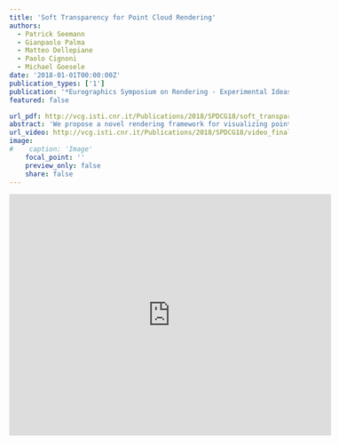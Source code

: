 ```yaml
---
title: 'Soft Transparency for Point Cloud Rendering'
authors:
  - Patrick Seemann
  - Gianpaolo Palma
  - Matteo Dellepiane
  - Paolo Cignoni
  - Michael Goesele
date: '2018-01-01T00:00:00Z'
publication_types: ['1']
publication: '*Eurographics Symposium on Rendering - Experimental Ideas & Implementations*'
featured: false

url_pdf: http://vcg.isti.cnr.it/Publications/2018/SPDCG18/soft_transparency.pdf
abstract: 'We propose a novel rendering framework for visualizing point data with complex structures and/or different quality of data. The point cloud can be characterized by setting a per-point scalar field associated to the aspect that differentiates the parts of the dataset (i.e. uncertainty given by local normal variation). Our rendering method uses the scalar field to render points as solid splats or semi-transparent spheres with non-uniform density to produce the final image. To that end, we derive a base model for integrating density in (intersecting) spheres for both the uniform and non-uniform setting and introduce a simple and fast approximation which yields interactive rendering speeds for millions of points. Because our method only relies on the basic OpenGL rasterization pipeline, rendering properties can be adjusted in real-time by user. The method has been tested on several datasets with different characteristics, and user studies show that a clearer understanding of the scene is possible in comparison with point splatting techniques and basic transparency rendering.'
url_video: http://vcg.isti.cnr.it/Publications/2018/SPDCG18/video_final.mp4
image:
#    caption: 'Image'
    focal_point: ''
    preview_only: false
    share: false
---
```

<iframe width="580" height="435" src="https://www.youtube.com/embed/hWz4ReLG36U?rel=0" frameborder="0" allow="autoplay; encrypted-media" frameborder="0" allowfullscreen>

